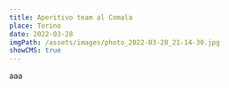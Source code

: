 ```yaml
---
title: Aperitivo team al Comala
place: Torino
date: 2022-03-28
imgPath: /assets/images/photo_2022-03-28_21-14-30.jpg
showCMS: true
---
```

aaa
